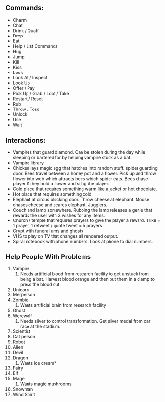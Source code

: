 Commands:
---------

- Charm
- Chat
- Drink / Quaff
- Drop
- Eat
- Help / List Commands
- Hug
- Jump
- Kill
- Kiss
- Lock
- Look At / Inspect
- Look Up
- Offer / Pay
- Pick Up / Grab / Loot / Take
- Restart / Reset
- Rub
- Throw / Toss
- Unlock
- Use
- Wait


Interactions:
-------------

* Vampires that guard diamond. Can be stolen during the day while sleeping or bartered for by helping vampire stuck as a bat.
* Vampire library
* Chicken lays magic egg that hatches into random stuff.
spider guarding door. Bees travel between a honey pot and a flower. Pick up and throw flower into web which attracts bees which spider eats. Bees chase player if they hold a flower and sting the player.
* Cold place that requires something warm like a jacket or hot chocolate.
* Hot place that requires something cold 
* Elephant at circus blocking door. Throw cheese at elephant. Mouse chases cheese and scares elephant. Jugglers.
* Couch and lamp somewhere. Rubbing the lamp releases a genie that rewards the user with 3 wishes for any items.
* Church / temple that requires prayers to give the player a reward. 1 like = 1 prayer, 1 retweet / quote tweet = 5 prayers
* Crypt with funeral urns and ghosts
* VHS to play on TV that changes all rendered output.
* Spiral notebook with phone numbers. Look at phone to dial numbers.


Help People With Problems
---------------------------
1. Vampire
	1. Needs artificial blood from research facility to get unstuck from being a bat. Harvest blood orange and then put them in a clamp to press the blood out.
2. Unicorn
3. Merperson
4. Zombie
	1. Wants artificial brain from research facility
5. Ghost
6. Werewolf
	1. Needs silver to control transformation. Get silver medal from car race at the stadium.
7. Scientist
8. Cat person
9. Robot
10. Alien
11. Devil
12. Dragon
	1. Wants ice cream?
13. Fairy
14. Elf
15. Mage
	1. Wants magic mushrooms
16. Snowman
17. Wind Spirit